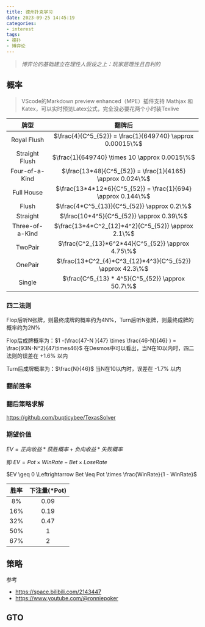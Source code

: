 ```yaml
---
title: 德州扑克学习
date: 2023-09-25 14:45:19
categories:
- interest
tags:
- 德扑
- 博弈论
---
```


> *博弈论的基础建立在理性人假设之上：玩家是理性且自利的*

<!--more-->

## 概率
> VScode的Markdown preview enhanced（MPE）插件支持 Mathjax 和 Katex，可以实时预览Latex公式，完全没必要花两个小时装Texlive

|      牌型       |                            翻牌后                            |
| :-------------: | :----------------------------------------------------------: |
|   Royal Flush   |  $\frac{4}{C^5_{52}} = \frac{1}{649740} \approx 0.00015\%$   |
| Straight Flush  |        $\frac{1}{649740} \times 10 \approx  0.0015\%$        |
| Four-of-a-Kind  |  $\frac{13*48}{C^5_{52}} = \frac{1}{4165} \approx 0.024\%$   |
|   Full House    | $\frac{13*4*12*6}{C^5_{52}} = \frac{1}{694} \approx 0.144\%$ |
|      Flush      |         $\frac{4*C^5_{13}}{C^5_{52}} \approx 0.2\%$          |
|    Straight     |           $\frac{10*4^5}{C^5_{52}} \approx 0.39\%$           |
| Three-of-a-Kind |      $\frac{13*4*C^2_{12}*4^2}{C^5_{52}} \approx 2.1\%$      |
|     TwoPair     |      $\frac{C^2_{13}*6^2*44}{C^5_{52}} \approx 4.75\%$       |
|     OnePair     |  $\frac{13*C^2_{4}*C^3_{12}*4^3}{C^5_{52}} \approx 42.3\%$   |
|     Single      |       $\frac{C^5_{13} * 4^5}{C^5_{52}} \approx 50.7\%$       |


### 四二法则
Flop后听N张牌，则最终成牌的概率约为4N%，Turn后听N张牌，则最终成牌的概率约为2N%

Flop后成牌概率为：$1 -(\frac{47-N }{47} \times \frac{46-N}{46} ) = \frac{93N-N^2}{47\times46}$
在Desmos中可以看出，当N在10以内时，四二法则的误差在 +1.6% 以内

Turn后成牌概率为：$\frac{N}{46}$
当N在10以内时，误差在 -1.7% 以内

### 翻前胜率

### 翻后策略求解
https://github.com/bupticybee/TexasSolver

### 期望价值
$EV = 正向收益 * 获胜概率 + 负向收益 * 失败概率$

即 $EV = Pot \times WinRate - Bet \times LoseRate$

$EV \geq 0 \Leftrightarrow Bet \leq Pot \times \frac{WinRate}{1 - WinRate}$

| 胜率  | 下注量(*Pot) |
| :---: | :----------: |
|  8%   |     0.09     |
|  16%  |     0.19     |
|  32%  |     0.47     |
|  50%  |      1       |
|  67%  |      2       |



## 策略
参考
- https://space.bilibili.com/2143447
- https://www.youtube.com/@ronniepoker


## GTO

